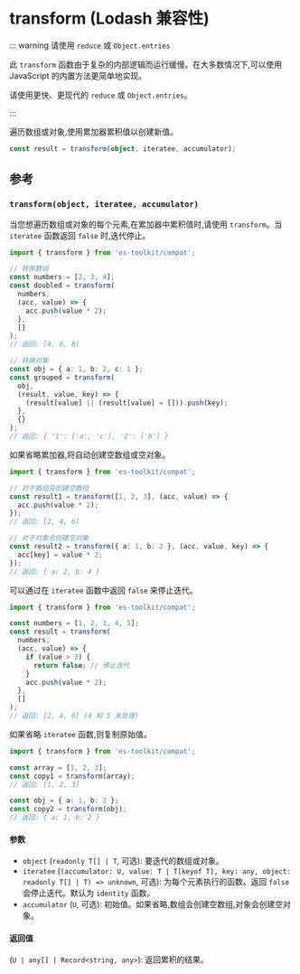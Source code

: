 # transform (Lodash 兼容性)

::: warning 请使用 `reduce` 或 `Object.entries`

此 `transform` 函数由于复杂的内部逻辑而运行缓慢。在大多数情况下,可以使用 JavaScript 的内置方法更简单地实现。

请使用更快、更现代的 `reduce` 或 `Object.entries`。

:::

遍历数组或对象,使用累加器累积值以创建新值。

```typescript
const result = transform(object, iteratee, accumulator);
```

## 参考

### `transform(object, iteratee, accumulator)`

当您想遍历数组或对象的每个元素,在累加器中累积值时,请使用 `transform`。当 `iteratee` 函数返回 `false` 时,迭代停止。

```typescript
import { transform } from 'es-toolkit/compat';

// 转换数组
const numbers = [2, 3, 4];
const doubled = transform(
  numbers,
  (acc, value) => {
    acc.push(value * 2);
  },
  []
);
// 返回: [4, 6, 8]

// 转换对象
const obj = { a: 1, b: 2, c: 1 };
const grouped = transform(
  obj,
  (result, value, key) => {
    (result[value] || (result[value] = [])).push(key);
  },
  {}
);
// 返回: { '1': ['a', 'c'], '2': ['b'] }
```

如果省略累加器,将自动创建空数组或空对象。

```typescript
import { transform } from 'es-toolkit/compat';

// 对于数组会创建空数组
const result1 = transform([1, 2, 3], (acc, value) => {
  acc.push(value * 2);
});
// 返回: [2, 4, 6]

// 对于对象会创建空对象
const result2 = transform({ a: 1, b: 2 }, (acc, value, key) => {
  acc[key] = value * 2;
});
// 返回: { a: 2, b: 4 }
```

可以通过在 `iteratee` 函数中返回 `false` 来停止迭代。

```typescript
import { transform } from 'es-toolkit/compat';

const numbers = [1, 2, 3, 4, 5];
const result = transform(
  numbers,
  (acc, value) => {
    if (value > 3) {
      return false; // 停止迭代
    }
    acc.push(value * 2);
  },
  []
);
// 返回: [2, 4, 6] (4 和 5 未处理)
```

如果省略 `iteratee` 函数,则复制原始值。

```typescript
import { transform } from 'es-toolkit/compat';

const array = [1, 2, 3];
const copy1 = transform(array);
// 返回: [1, 2, 3]

const obj = { a: 1, b: 2 };
const copy2 = transform(obj);
// 返回: { a: 1, b: 2 }
```

#### 参数

- `object` (`readonly T[] | T`, 可选): 要迭代的数组或对象。
- `iteratee` (`(accumulator: U, value: T | T[keyof T], key: any, object: readonly T[] | T) => unknown`, 可选): 为每个元素执行的函数。返回 `false` 会停止迭代。默认为 `identity` 函数。
- `accumulator` (`U`, 可选): 初始值。如果省略,数组会创建空数组,对象会创建空对象。

#### 返回值

(`U | any[] | Record<string, any>`): 返回累积的结果。
